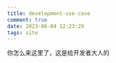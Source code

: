 ```yaml
---
title: development-use-case
comment: true
date: 2023-06-04 12:23:29
tags: site
---
```

你怎么来这里了，这是给开发者大人的